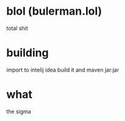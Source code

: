 # blol (bulerman.lol)

total shit

# building

import to intelij idea build it and maven jar:jar

# what
the sigma
